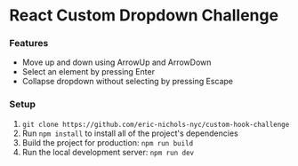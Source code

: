 # React Custom Dropdown Challenge

### Features

- Move up and down using ArrowUp and ArrowDown
- Select an element by pressing Enter
- Collapse dropdown without selecting by pressing Escape


### Setup

1. `git clone https://github.com/eric-nichols-nyc/custom-hook-challenge`
2. Run `npm install` to install all of the project's dependencies
3. Build the project for production: `npm run build`
4. Run the local development server: `npm run dev`

